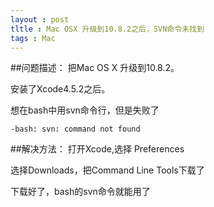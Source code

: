 ```yaml
---
layout : post
tltle : Mac OSX 升级到10.8.2之后，SVN命令未找到
tags : Mac 
---
```

##问题描述：
把Mac OS X 升级到10.8.2。

安装了Xcode4.5.2之后。

想在bash中用svn命令行，但是失败了

`-bash: svn: command not found`

##解决方法：
打开Xcode,选择 Preferences

选择Downloads，把Command Line Tools下载了

下载好了，bash的svn命令就能用了